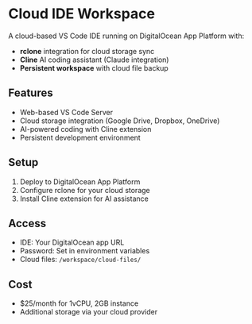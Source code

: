 # Cloud IDE Workspace

A cloud-based VS Code IDE running on DigitalOcean App Platform with:
- **rclone** integration for cloud storage sync
- **Cline** AI coding assistant (Claude integration)
- **Persistent workspace** with cloud file backup

## Features
- Web-based VS Code Server
- Cloud storage integration (Google Drive, Dropbox, OneDrive)
- AI-powered coding with Cline extension
- Persistent development environment

## Setup
1. Deploy to DigitalOcean App Platform
2. Configure rclone for your cloud storage
3. Install Cline extension for AI assistance

## Access
- IDE: Your DigitalOcean app URL
- Password: Set in environment variables
- Cloud files: `/workspace/cloud-files/`

## Cost
- $25/month for 1vCPU, 2GB instance
- Additional storage via your cloud provider
